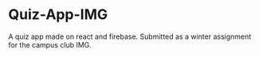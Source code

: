 # Quiz-App-IMG
A quiz app made on react and firebase. Submitted as a winter assignment for the campus club IMG.
